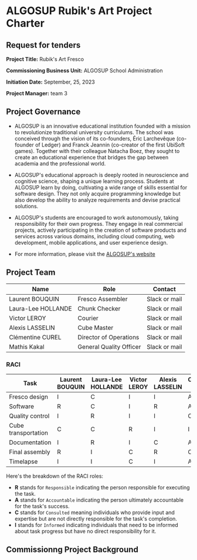 # ALGOSUP Rubik's Art Project Charter

## Request for tenders

**Project Title:** Rubik's Art Fresco

**Commissioning Business Unit:** ALGOSUP School Administration

**Initiation Date:** September, 25, 2023

**Project Manager:** team 3

## Project Governance

- ALGOSUP is an innovative educational institution founded with a mission to revolutionize traditional university curriculums. The school was conceived through the vision of its co-founders, Éric Larchevêque (co-founder of Ledger) and Franck Jeannin (co-creator of the first UbiSoft games). Together with their colleague Natacha Boez, they sought to create an educational experience that bridges the gap between academia and the professional world.

- ALGOSUP's educational approach is deeply rooted in neuroscience and cognitive science, shaping a unique learning process. Students at ALGOSUP learn by doing, cultivating a wide range of skills essential for software design. They not only acquire programming knowledge but also develop the ability to analyze requirements and devise practical solutions.
  
- ALGOSUP's students are encouraged to work autonomously, taking responsibility for their own progress. They engage in real commercial projects, actively participating in the creation of software products and services across various domains, including cloud computing, web development, mobile applications, and user experience design.

- For more information, please visit the [ALGOSUP's website](https://algosup.com/)

## Project Team

| Name               | Role                    | Contact       |
|--------------------|-------------------------|---------------|
| Laurent BOUQUIN    | Fresco Assembler        | Slack or mail |
| Laura-Lee HOLLANDE | Chunk Checker           | Slack or mail |
| Victor LEROY       | Courier                 | Slack or mail |
| Alexis LASSELIN    | Cube Master             | Slack or mail |
| Clémentine CUREL   | Director of Operations  | Slack or mail |
| Mathis Kakal       | General Quality Officer | Slack or mail |

### RACI

| Task                | Laurent BOUQUIN | Laura-Lee HOLLANDE | Victor LEROY | Alexis LASSELIN | Clémentine CUREL | Mathis Kakal |
|---------------------|-----------------|--------------------|--------------|-----------------|------------------|--------------|
| Fresco design       | I               | C                  | I            | I               | A                | R            |
| Software            | R               | C                  | I            | R               | A                | I            |
| Quality control     | I               | R                  | I            | I               | C                | A            |
| Cube transportation | C               | C                  | R            | I               | I                | A            |
| Documentation       | I               | R                  | I            | C               | A                | R            |
| Final assembly      | R               | I                  | C            | R               | C                | A            |
| Timelapse           | I               | I                  | C            | I               | A                | R            |

Here's the breakdown of the RACI roles:

- **R** stands for `Responsible` indicating the person responsible for executing the task.
- **A** stands for `Accountable` indicating the person ultimately accountable for the task's success.
- **C** stands for `Consulted` meaning individuals who provide input and expertise but are not directly responsible for the task's completion.
- **I** stands for `Informed` indicating individuals that need to be informed about task progress but have no direct responsibility for it.

## Commissionng Project Background
<!-- ## Background

- ALGOSUP is an innovative educational institution founded with a mission to revolutionize traditional university curriculums. The school was conceived through the vision of its co-founders, Éric Larchevêque (co-founder of Ledger) and Franck Jeannin (co-creator of the first UbiSoft games). Together with their colleague Natacha Boez, they sought to create an educational experience that bridges the gap between academia and the professional world.

- ALGOSUP's educational approach is deeply rooted in neuroscience and cognitive science, shaping a unique learning process. Students at ALGOSUP learn by doing, cultivating a wide range of skills essential for software design. They not only acquire programming knowledge but also develop the ability to analyze requirements and devise practical solutions.
  
- ALGOSUP's students are encouraged to work autonomously, taking responsibility for their own progress. They engage in real commercial projects, actively participating in the creation of software products and services across various domains, including cloud computing, web development, mobile applications, and user experience design.

- For more information, please visit the [ALGOSUP's website](https://algosup.com/) -->
